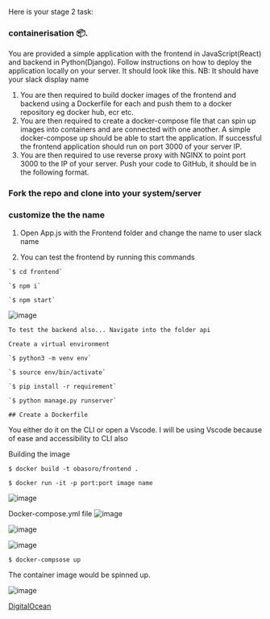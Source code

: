 Here is your stage 2 task:

### containerisation :package:.

You are provided a simple application with the frontend in JavaScript(React) and backend in Python(Django). 
Follow instructions on how to deploy the application locally on your server. It should look like this. NB: It should have your slack display name

1. You are then required to build docker images of the frontend and backend using a Dockerfile for each and push them to a docker repository eg docker hub, ecr etc.
2. You are then required to create a docker-compose file that can spin up images into containers and are connected with one another. A simple docker-compose up should be able to start the application. If successful the frontend application should run on port 3000 of your server IP.
3. You are then required to use reverse proxy with NGINX to point port 3000 to the IP of your server.
Push your code to GitHub, it should be in the following format.


### Fork the repo and clone into your system/server

### customize the the name 

1. Open <bold>App.js</bold> with the Frontend folder and change the name to user slack name

2. You can test the frontend by running this commands

```
`$ cd frontend`

`$ npm i`

`$ npm start`

```
![image](https://user-images.githubusercontent.com/29310552/200212777-d5846165-7b2d-49a5-af7c-a841b678c303.png)

```
To test the backend also... Navigate into the folder api

Create a virtual environment

`$ python3 -m venv env`

`$ source env/bin/activate`

`$ pip install -r requirement`

`$ python manage.py runserver`

## Create a Dockerfile

```
You either do it on the CLI or open a Vscode. I will be using Vscode because of ease and accessibility to CLI also

Building the image

`$ docker build -t obasoro/frontend .`

`$ docker run -it -p port:port image name`

![image](https://user-images.githubusercontent.com/29310552/200222502-d169ad9b-e9b3-4782-83a1-19bc299ce0cb.png)


Docker-compose.yml file
![image](https://user-images.githubusercontent.com/29310552/200222825-47a273c8-b5a5-413d-959f-ae29de69f7c2.png)






![image](https://user-images.githubusercontent.com/29310552/200222152-8134c863-f59c-48a4-a6bb-1b0e094a97ea.png)

![image](https://user-images.githubusercontent.com/29310552/200222022-eb79812c-92be-4d5e-9da5-f3c6b7ffd4ac.png)

`$ docker-compsose up`

The container image would be spinned up.

![image](https://user-images.githubusercontent.com/29310552/200222232-8d229414-ee23-4c1a-a65b-d2ca9306441e.png)

[DigitalOcean](https://www.digitalocean.com/community/tutorials/how-to-install-nginx-on-ubuntu-20-04)



